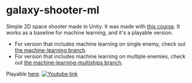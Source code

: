 # galaxy-shooter-ml
Simple 2D space shooter made in Unity.
It was made with [this course](https://www.udemy.com/the-ultimate-guide-to-game-development-with-unity/).
It works as a baseline for machine learning, and it's a playable version.

- For version that includes machine learning on single enemy, check out [the machine-learning branch](https://github.com/MaciejWanat/galaxy-shooter-ml/tree/machine-learning).
- For version that includes machine learning on multiple enemies, check out [the machine-learning-multiships branch](https://github.com/MaciejWanat/galaxy-shooter-ml/tree/machine-learning-multiships).

Playable [here](https://s416196.students.wmi.amu.edu.pl/spaceShooter/index.html).
[![Youtube link](https://img.youtube.com/vi/G0G44yEHNNk/maxresdefault.jpg)](https://youtu.be/G0G44yEHNNk)